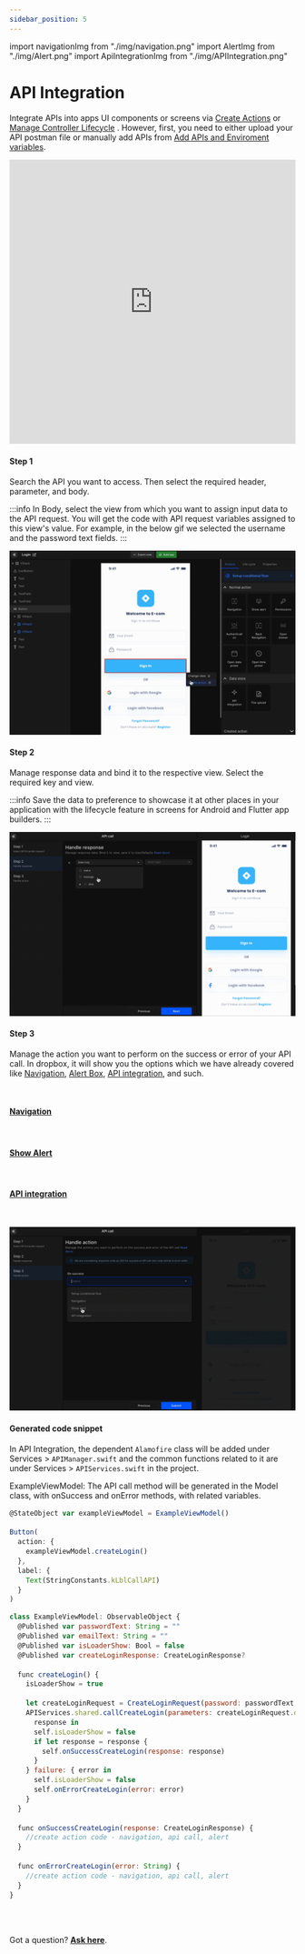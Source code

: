 ```yaml
---
sidebar_position: 5
---
```


import navigationImg from "./img/navigation.png"
import AlertImg from "./img/Alert.png"
import ApiIntegrationImg from "./img/APIIntegration.png"

# API Integration

Integrate APIs into apps UI components or screens via <a href="/docs/ios/create-actions">Create Actions</a>  or <a href="/docs/ios/manage-app-lifecycle">Manage Controller Lifecycle</a> . However, first, you need to either upload your API postman file or manually add APIs from <a href="/docs/ios/add-apis-and-enviroment-variables">Add APIs and Enviroment variables</a>.

<iframe width="100%" height="500" src="https://www.youtube.com/embed/BPGID6rAeKs" title="Integrate APIs on DhiWise mobile app builders" frameborder="0" allow="accelerometer; autoplay; clipboard-write; encrypted-media; gyroscope; picture-in-picture" allowfullscreen></iframe>

#### Step 1

Search the API you want to access. Then select the required header, parameter, and body. 

:::info
In Body, select the view from which you want to assign input data to the API request. You will get the code with API request variables assigned to this view's value.
For example, in the below gif we selected the username and the password text fields. 
:::

![Example banner](./images/APi-integration/APi-step-1.gif)

#### Step 2

Manage response data and bind it to the respective view. Select the required key and view.

:::info
Save the data to preference to showcase it at other places in your application with the lifecycle feature in screens for Android and Flutter app builders.
:::

![Example banner](./images/APi-integration/API-step-2.gif)

#### Step 3

Manage the action you want to perform on the success or error of your API call. In dropbox, it will show you the options which we have already covered like <a href="/docs/ios/navigation">Navigation</a>, <a href="/docs/ios/show-alert">Alert Box</a>, <a href="/docs/ios/api-integration">API integration</a>, and such.


<div className="grid grid-cols-3 gap-20">
      <a className="Card" href="/docs/ios/navigation">
        <img src={navigationImg} alt="" />
        <h4>Navigation</h4>
      </a>
      <a className="Card" href="/docs/ios/show-alert">
        <img src={AlertImg} alt="" />
        <h4>Show Alert</h4>
      </a>
      <a className="Card" href="/docs/ios/api-integration">
        <img src={ApiIntegrationImg} alt="" />
        <h4>API integration</h4>
      </a>
    </div>

<br/>

![Example banner](./images/APi-integration/API-step-3.gif)

#### Generated code snippet

In API Integration, the dependent `Alamofire` class will be added under Services > `APIManager.swift` and the common functions related to it are under Services > `APIServices.swift` in the project.

ExampleViewModel: The API call method will be generated in the Model class, with onSuccess and onError methods, with related variables.

```js title="ExampleView.swift"
@StateObject var exampleViewModel = ExampleViewModel()

Button(
  action: {
    exampleViewModel.createLogin()
  },
  label: {
    Text(StringConstants.kLblCallAPI)
  }
)
```

```js title="ExmapleViewModelSwift.swift"
class ExampleViewModel: ObservableObject {
  @Published var passwordText: String = ""
  @Published var emailText: String = ""
  @Published var isLoaderShow: Bool = false
  @Published var createLoginResponse: CreateLoginResponse?

  func createLogin() {
    isLoaderShow = true

    let createLoginRequest = CreateLoginRequest(password: passwordText, username: emailText)
    APIServices.shared.callCreateLogin(parameters: createLoginRequest.dictionary ?? [:]) {
      response in
      self.isLoaderShow = false
      if let response = response {
        self.onSuccessCreateLogin(response: response)
      }
    } failure: { error in
      self.isLoaderShow = false
      self.onErrorCreateLogin(error: error)
    }
  }

  func onSuccessCreateLogin(response: CreateLoginResponse) {
    //create action code - navigation, api call, alert
  }

  func onErrorCreateLogin(error: String) {
    //create action code - navigation, api call, alert
  }
}
```

<br/>
<br/>

Got a question? [**Ask here**](https://discord.com/invite/rFMnCG5MZ7).